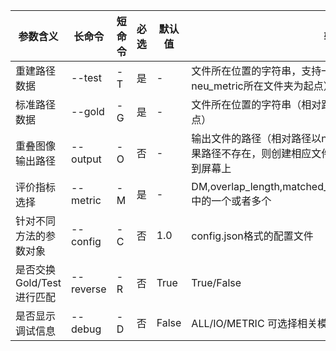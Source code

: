 | 参数含义 | 长命令 | 短命令 | 必选 | 默认值 | 输入域 |
| --- | --- | --- | --- | --- | --- |
| 重建路径数据 | --test | -T | 是 | - | 文件所在位置的字符串，支持一个，多个，目录（相对路径以neu\_metric所在文件夹为起点） |
| 标准路径数据 | --gold | -G | 是 | - | 文件所在位置的字符串（相对路径以neu\_metric所在文件夹为起点） |
| 重叠图像输出路径 | --output | -O | 否 | - | 输出文件的路径（相对路径以neu\_metric所在文件夹为起点）。如果路径不存在，则创建相应文件夹。如果该参数不存在，结果打印到屏幕上 |
| 评价指标选择 | --metric | -M | 是 | - | DM,overlap_length,matched_lengthBM,diadem_metric,netmets中的一个或者多个 |
| 针对不同方法的参数对象 | --config | -C | 否 | 1.0 | config.json格式的配置文件 |
| 是否交换Gold/Test进行匹配 | --reverse | -R | 否 | True | True/False |
| 是否显示调试信息 | --debug | -D | 否 | False | ALL/IO/METRIC 可选择相关模块的调试信息 |
